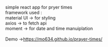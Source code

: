 simple react app for pryer times <br/>
framework used :  <br/>
    material UI -> for styling <br/>
    axios -> to fetch api <br/>
    moment -> for date and time manuiplation <br/>
<br/>
Demo
->https://mo634.github.io/prayer-times/
